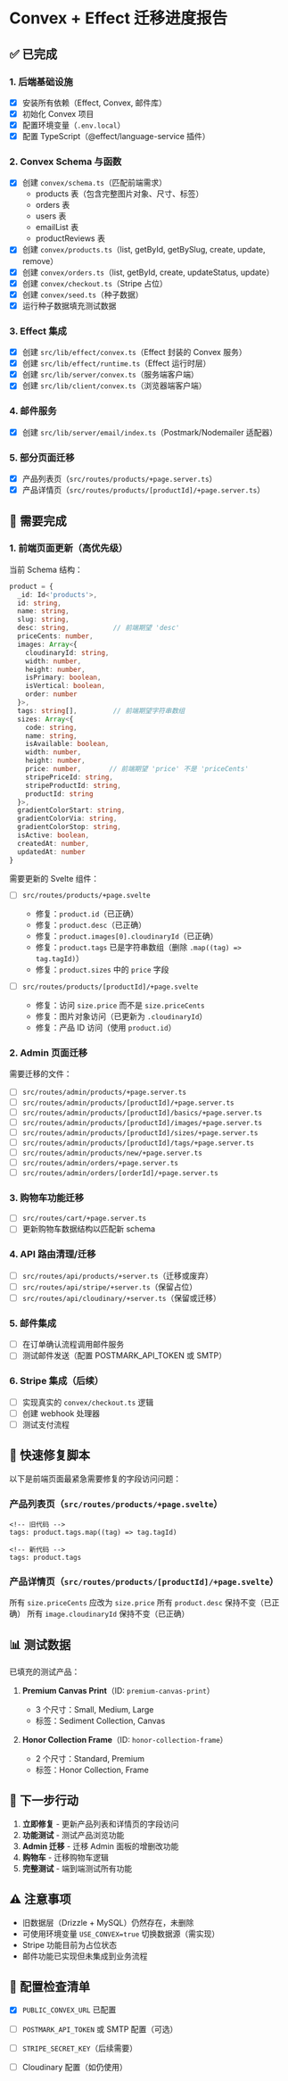 # Convex + Effect 迁移进度报告

## ✅ 已完成

### 1. 后端基础设施
- [x] 安装所有依赖（Effect, Convex, 邮件库）
- [x] 初始化 Convex 项目
- [x] 配置环境变量（`.env.local`）
- [x] 配置 TypeScript（@effect/language-service 插件）

### 2. Convex Schema 与函数
- [x] 创建 `convex/schema.ts`（匹配前端需求）
  - products 表（包含完整图片对象、尺寸、标签）
  - orders 表
  - users 表
  - emailList 表
  - productReviews 表
- [x] 创建 `convex/products.ts`（list, getById, getBySlug, create, update, remove）
- [x] 创建 `convex/orders.ts`（list, getById, create, updateStatus, update）
- [x] 创建 `convex/checkout.ts`（Stripe 占位）
- [x] 创建 `convex/seed.ts`（种子数据）
- [x] 运行种子数据填充测试数据

### 3. Effect 集成
- [x] 创建 `src/lib/effect/convex.ts`（Effect 封装的 Convex 服务）
- [x] 创建 `src/lib/effect/runtime.ts`（Effect 运行时层）
- [x] 创建 `src/lib/server/convex.ts`（服务端客户端）
- [x] 创建 `src/lib/client/convex.ts`（浏览器端客户端）

### 4. 邮件服务
- [x] 创建 `src/lib/server/email/index.ts`（Postmark/Nodemailer 适配器）

### 5. 部分页面迁移
- [x] 产品列表页（`src/routes/products/+page.server.ts`）
- [x] 产品详情页（`src/routes/products/[productId]/+page.server.ts`）

## 🚧 需要完成

### 1. 前端页面更新（高优先级）

当前 Schema 结构：
```typescript
product = {
  _id: Id<'products'>,
  id: string,
  name: string,
  slug: string,
  desc: string,           // 前端期望 'desc'
  priceCents: number,
  images: Array<{
    cloudinaryId: string,
    width: number,
    height: number,
    isPrimary: boolean,
    isVertical: boolean,
    order: number
  }>,
  tags: string[],         // 前端期望字符串数组
  sizes: Array<{
    code: string,
    name: string,
    isAvailable: boolean,
    width: number,
    height: number,
    price: number,       // 前端期望 'price' 不是 'priceCents'
    stripePriceId: string,
    stripeProductId: string,
    productId: string
  }>,
  gradientColorStart: string,
  gradientColorVia: string,
  gradientColorStop: string,
  isActive: boolean,
  createdAt: number,
  updatedAt: number
}
```

需要更新的 Svelte 组件：
- [ ] `src/routes/products/+page.svelte`
  - 修复：`product.id`（已正确）
  - 修复：`product.desc`（已正确）
  - 修复：`product.images[0].cloudinaryId`（已正确）
  - 修复：`product.tags` 已是字符串数组（删除 `.map((tag) => tag.tagId)`）
  - 修复：`product.sizes` 中的 `price` 字段

- [ ] `src/routes/products/[productId]/+page.svelte`
  - 修复：访问 `size.price` 而不是 `size.priceCents`
  - 修复：图片对象访问（已更新为 `.cloudinaryId`）
  - 修复：产品 ID 访问（使用 `product.id`）

### 2. Admin 页面迁移

需要迁移的文件：
- [ ] `src/routes/admin/products/+page.server.ts`
- [ ] `src/routes/admin/products/[productId]/+page.server.ts`
- [ ] `src/routes/admin/products/[productId]/basics/+page.server.ts`
- [ ] `src/routes/admin/products/[productId]/images/+page.server.ts`
- [ ] `src/routes/admin/products/[productId]/sizes/+page.server.ts`
- [ ] `src/routes/admin/products/[productId]/tags/+page.server.ts`
- [ ] `src/routes/admin/products/new/+page.server.ts`
- [ ] `src/routes/admin/orders/+page.server.ts`
- [ ] `src/routes/admin/orders/[orderId]/+page.server.ts`

### 3. 购物车功能迁移
- [ ] `src/routes/cart/+page.server.ts`
- [ ] 更新购物车数据结构以匹配新 schema

### 4. API 路由清理/迁移
- [ ] `src/routes/api/products/+server.ts`（迁移或废弃）
- [ ] `src/routes/api/stripe/+server.ts`（保留占位）
- [ ] `src/routes/api/cloudinary/+server.ts`（保留或迁移）

### 5. 邮件集成
- [ ] 在订单确认流程调用邮件服务
- [ ] 测试邮件发送（配置 POSTMARK_API_TOKEN 或 SMTP）

### 6. Stripe 集成（后续）
- [ ] 实现真实的 `convex/checkout.ts` 逻辑
- [ ] 创建 webhook 处理器
- [ ] 测试支付流程

## 🔧 快速修复脚本

以下是前端页面最紧急需要修复的字段访问问题：

### 产品列表页（`src/routes/products/+page.svelte`）
```svelte
<!-- 旧代码 -->
tags: product.tags.map((tag) => tag.tagId)

<!-- 新代码 -->
tags: product.tags
```

### 产品详情页（`src/routes/products/[productId]/+page.svelte`）
所有 `size.priceCents` 应改为 `size.price`
所有 `product.desc` 保持不变（已正确）
所有 `image.cloudinaryId` 保持不变（已正确）

## 📊 测试数据

已填充的测试产品：
1. **Premium Canvas Print**（ID: `premium-canvas-print`）
   - 3 个尺寸：Small, Medium, Large
   - 标签：Sediment Collection, Canvas
   
2. **Honor Collection Frame**（ID: `honor-collection-frame`）
   - 2 个尺寸：Standard, Premium
   - 标签：Honor Collection, Frame

## 🎯 下一步行动

1. **立即修复** - 更新产品列表和详情页的字段访问
2. **功能测试** - 测试产品浏览功能
3. **Admin 迁移** - 迁移 Admin 面板的增删改功能
4. **购物车** - 迁移购物车逻辑
5. **完整测试** - 端到端测试所有功能

## ⚠️ 注意事项

- 旧数据层（Drizzle + MySQL）仍然存在，未删除
- 可使用环境变量 `USE_CONVEX=true` 切换数据源（需实现）
- Stripe 功能目前为占位状态
- 邮件功能已实现但未集成到业务流程

## 📝 配置检查清单

- [x] `PUBLIC_CONVEX_URL` 已配置
- [ ] `POSTMARK_API_TOKEN` 或 SMTP 配置（可选）
- [ ] `STRIPE_SECRET_KEY`（后续需要）
- [ ] Cloudinary 配置（如仍使用）

